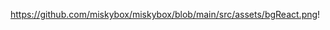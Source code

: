 https://github.com/miskybox/miskybox/blob/main/src/assets/bgReact.png!
<div style="background-image: url('https://github.com/miskybox/miskybox/blob/main/src/assets/bgReact.png!'); background-size: cover; height: 300px;">
  <!-- Aquí puedes colocar el contenido de tu README, como texto, enlaces, etc. -->
</div>
